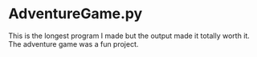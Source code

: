 # AdventureGame.py
This is the longest program I made but the output made it totally worth it. The adventure game was a fun project.

